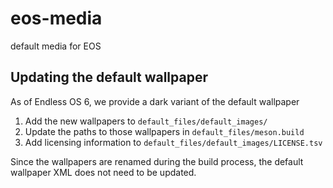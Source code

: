 eos-media
=========

default media for EOS

Updating the default wallpaper
------------------------------

As of Endless OS 6, we provide a dark variant of the default wallpaper

1. Add the new wallpapers to `default_files/default_images/`
2. Update the paths to those wallpapers in `default_files/meson.build`
3. Add licensing information to `default_files/default_images/LICENSE.tsv`

Since the wallpapers are renamed during the build process, the default wallpaper XML does not need to be updated.
